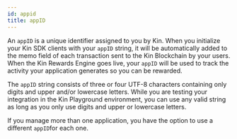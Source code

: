 ```yaml
---
id: appid
title: appID
---
```


An `appID` is a unique identifier assigned to you by Kin. When you initialize your Kin SDK clients with your `appID` string, it will be automatically added to the memo field of each transaction sent to the Kin Blockchain by your users. When the Kin Rewards Engine goes live, your `appID` will be used to track the activity your application generates so you can be rewarded.

The `appID` string consists of three or four UTF-8 characters containing only digits and upper and/or lowercase letters. While you are testing your integration in the Kin Playground environment, you can use any valid string as long as you only use digits and upper or lowercase letters.

If you manage more than one application, you have the option to use a different `appID`for each one.
